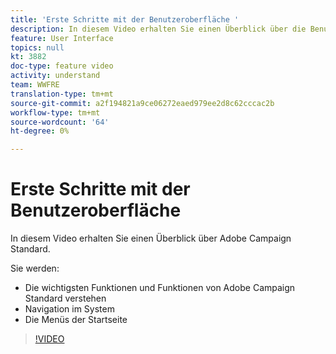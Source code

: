 ```yaml
---
title: 'Erste Schritte mit der Benutzeroberfläche '
description: In diesem Video erhalten Sie einen Überblick über die Benutzeroberfläche von Adobe Campaign Standard und die wichtigsten Funktionen und Funktionen.
feature: User Interface
topics: null
kt: 3882
doc-type: feature video
activity: understand
team: WWFRE
translation-type: tm+mt
source-git-commit: a2f194821a9ce06272eaed979ee2d8c62cccac2b
workflow-type: tm+mt
source-wordcount: '64'
ht-degree: 0%

---
```



# Erste Schritte mit der Benutzeroberfläche

In diesem Video erhalten Sie einen Überblick über Adobe Campaign Standard.

Sie werden:

* Die wichtigsten Funktionen und Funktionen von Adobe Campaign Standard verstehen
* Navigation im System
* Die Menüs der Startseite

>[!VIDEO](https://video.tv.adobe.com/v/18469?quality=12)
